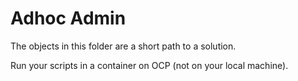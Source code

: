 # Adhoc Admin

The objects in this folder are a short path to a solution.

Run your scripts in a container on OCP (not on your local machine).
